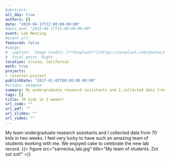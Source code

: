 ```yaml
---
#abstract:  
all_day: true
authors: []
date: "2019-04-17T12:00:00-00:00"
#date_end: "2019-04-17T15:00:00-00:00"
event: Lab Meeting
#event_url:     
featured: false
#image: 
#  caption: 'Image credit: [**Unsplash**](https://unsplash.com/photos/bzdhc5b3Bxs)'
#  focal_point: Right
location: Irvine, California
math: true
projects:
- internal-project
publishDate: "2017-01-01T00:00:00-08:00"
#slides: example
summary: My undergraduate research assistants and I collected data from 70 kids in two weeks, new lab record!
tags: []
title: 70 kids in 2 weeks!
url_code: ""
url_pdf: ""
url_slides: ""
url_video: ""
---
```

My team undergraduate research assistants and I collected data from 70 kids in two weeks. I feel very lucky to have such an amazing team of students working with me. We enjoyed cake to celebrate the new lab record. 
{{< figure src="sarnecka_lab.jpg" title="My team of students. Zot zot zot!" >}}